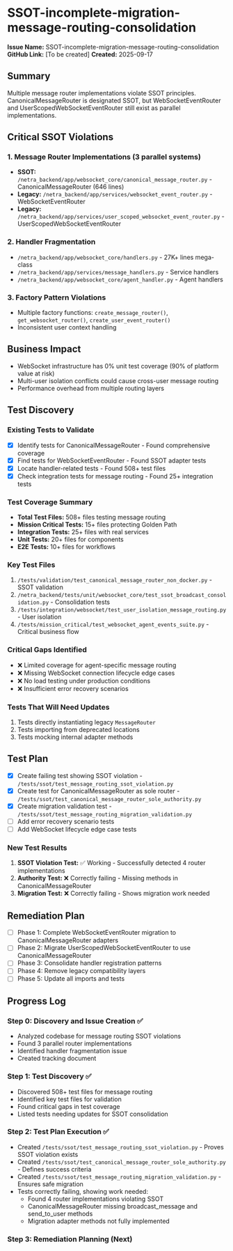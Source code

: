 # SSOT-incomplete-migration-message-routing-consolidation

**Issue Name:** SSOT-incomplete-migration-message-routing-consolidation
**GitHub Link:** [To be created]
**Created:** 2025-09-17

## Summary

Multiple message router implementations violate SSOT principles. CanonicalMessageRouter is designated SSOT, but WebSocketEventRouter and UserScopedWebSocketEventRouter still exist as parallel implementations.

## Critical SSOT Violations

### 1. Message Router Implementations (3 parallel systems)
- **SSOT:** `/netra_backend/app/websocket_core/canonical_message_router.py` - CanonicalMessageRouter (646 lines)
- **Legacy:** `/netra_backend/app/services/websocket_event_router.py` - WebSocketEventRouter  
- **Legacy:** `/netra_backend/app/services/user_scoped_websocket_event_router.py` - UserScopedWebSocketEventRouter

### 2. Handler Fragmentation
- `/netra_backend/app/websocket_core/handlers.py` - 27K+ lines mega-class
- `/netra_backend/app/services/message_handlers.py` - Service handlers
- `/netra_backend/app/websocket_core/agent_handler.py` - Agent handlers

### 3. Factory Pattern Violations
- Multiple factory functions: `create_message_router()`, `get_websocket_router()`, `create_user_event_router()`
- Inconsistent user context handling

## Business Impact
- WebSocket infrastructure has 0% unit test coverage (90% of platform value at risk)
- Multi-user isolation conflicts could cause cross-user message routing
- Performance overhead from multiple routing layers

## Test Discovery

### Existing Tests to Validate
- [x] Identify tests for CanonicalMessageRouter - Found comprehensive coverage
- [x] Find tests for WebSocketEventRouter - Found SSOT adapter tests  
- [x] Locate handler-related tests - Found 508+ test files
- [x] Check integration tests for message routing - Found 25+ integration tests

### Test Coverage Summary
- **Total Test Files:** 508+ files testing message routing
- **Mission Critical Tests:** 15+ files protecting Golden Path
- **Integration Tests:** 25+ files with real services
- **Unit Tests:** 20+ files for components
- **E2E Tests:** 10+ files for workflows

### Key Test Files
1. `/tests/validation/test_canonical_message_router_non_docker.py` - SSOT validation
2. `/netra_backend/tests/unit/websocket_core/test_ssot_broadcast_consolidation.py` - Consolidation tests
3. `/tests/integration/websocket/test_user_isolation_message_routing.py` - User isolation
4. `/tests/mission_critical/test_websocket_agent_events_suite.py` - Critical business flow

### Critical Gaps Identified
- ❌ Limited coverage for agent-specific message routing
- ❌ Missing WebSocket connection lifecycle edge cases
- ❌ No load testing under production conditions
- ❌ Insufficient error recovery scenarios

### Tests That Will Need Updates
1. Tests directly instantiating legacy `MessageRouter`
2. Tests importing from deprecated locations
3. Tests mocking internal adapter methods

## Test Plan
- [x] Create failing test showing SSOT violation - `/tests/ssot/test_message_routing_ssot_violation.py`
- [x] Create test for CanonicalMessageRouter as sole router - `/tests/ssot/test_canonical_message_router_sole_authority.py`
- [x] Create migration validation test - `/tests/ssot/test_message_routing_migration_validation.py`
- [ ] Add error recovery scenario tests
- [ ] Add WebSocket lifecycle edge case tests

### New Test Results
1. **SSOT Violation Test:** ✅ Working - Successfully detected 4 router implementations
2. **Authority Test:** ❌ Correctly failing - Missing methods in CanonicalMessageRouter
3. **Migration Test:** ❌ Correctly failing - Shows migration work needed

## Remediation Plan
- [ ] Phase 1: Complete WebSocketEventRouter migration to CanonicalMessageRouter adapters
- [ ] Phase 2: Migrate UserScopedWebSocketEventRouter to use CanonicalMessageRouter
- [ ] Phase 3: Consolidate handler registration patterns
- [ ] Phase 4: Remove legacy compatibility layers
- [ ] Phase 5: Update all imports and tests

## Progress Log

### Step 0: Discovery and Issue Creation ✅
- Analyzed codebase for message routing SSOT violations
- Found 3 parallel router implementations
- Identified handler fragmentation issue
- Created tracking document

### Step 1: Test Discovery ✅
- Discovered 508+ test files for message routing
- Identified key test files for validation
- Found critical gaps in test coverage
- Listed tests needing updates for SSOT consolidation

### Step 2: Test Plan Execution ✅
- Created `/tests/ssot/test_message_routing_ssot_violation.py` - Proves SSOT violation exists
- Created `/tests/ssot/test_canonical_message_router_sole_authority.py` - Defines success criteria
- Created `/tests/ssot/test_message_routing_migration_validation.py` - Ensures safe migration
- Tests correctly failing, showing work needed:
  - Found 4 router implementations violating SSOT
  - CanonicalMessageRouter missing broadcast_message and send_to_user methods
  - Migration adapter methods not fully implemented

### Step 3: Remediation Planning (Next)